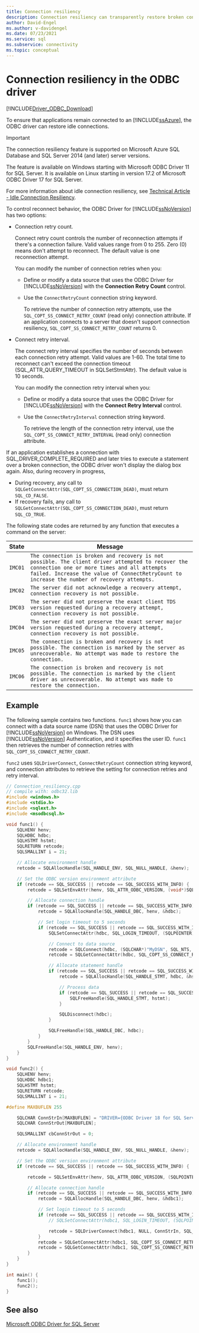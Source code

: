 ```yaml
---
title: Connection resiliency
description: Connection resiliency can transparently restore broken connections. This feature improves application behavior when the server closes idle connections.
author: David-Engel
ms.author: v-davidengel
ms.date: 07/23/2021
ms.service: sql
ms.subservice: connectivity
ms.topic: conceptual
---
```

# Connection resiliency in the ODBC driver

[!INCLUDE[Driver_ODBC_Download](../../includes/driver_odbc_download.md)]

To ensure that applications remain connected to an [!INCLUDE[ssAzure](../../includes/ssazure_md.md)], the ODBC driver can restore idle connections.

> [!IMPORTANT]
> The connection resiliency feature is supported on Microsoft Azure SQL Database and SQL Server 2014 (and later) server versions.
>
> The feature is available on Windows starting with Microsoft ODBC Driver 11 for SQL Server. It is available on Linux starting in version 17.2 of Microsoft ODBC Driver 17 for SQL Server.

For more information about idle connection resiliency, see [Technical Article - Idle Connection Resiliency](https://download.microsoft.com/download/D/2/0/D20E1C5F-72EA-4505-9F26-FEF9550EFD44/Idle%20Connection%20Resiliency.docx).

To control reconnect behavior, the ODBC Driver for [!INCLUDE[ssNoVersion](../../includes/ssnoversion-md.md)] has two options:

- Connection retry count.

  Connect retry count controls the number of reconnection attempts if there's a connection failure. Valid values range from 0 to 255. Zero (0) means don't attempt to reconnect. The default value is one reconnection attempt.

  You can modify the number of connection retries when you:

  - Define or modify a data source that uses the ODBC Driver for [!INCLUDE[ssNoVersion](../../includes/ssnoversion-md.md)] with the **Connection Retry Count** control.

  - Use the `ConnectRetryCount` connection string keyword.

    To retrieve the number of connection retry attempts, use the `SQL_COPT_SS_CONNECT_RETRY_COUNT` (read only) connection attribute. If an application connects to a server that doesn't support connection resiliency, `SQL_COPT_SS_CONNECT_RETRY_COUNT` returns 0.

- Connect retry interval.

  The connect retry interval specifies the number of seconds between each connection retry attempt. Valid values are 1-60. The total time to reconnect can't exceed the connection timeout (SQL_ATTR_QUERY_TIMEOUT in SQLSetStmtAttr). The default value is 10 seconds.

  You can modify the connection retry interval when you:

  - Define or modify a data source that uses the ODBC Driver for [!INCLUDE[ssNoVersion](../../includes/ssnoversion-md.md)] with the **Connect Retry Interval** control.

  - Use the `ConnectRetryInterval` connection string keyword.

    To retrieve the length of the connection retry interval, use the `SQL_COPT_SS_CONNECT_RETRY_INTERVAL` (read only) connection attribute.

If an application establishes a connection with SQL_DRIVER_COMPLETE_REQUIRED and later tries to execute a statement over a broken connection, the ODBC driver won't display the dialog box again. Also, during recovery in progress,

- During recovery, any call to `SQLGetConnectAttr(SQL_COPT_SS_CONNECTION_DEAD)`, must return `SQL_CD_FALSE`.
- If recovery fails, any call to `SQLGetConnectAttr(SQL_COPT_SS_CONNECTION_DEAD)`, must return `SQL_CD_TRUE`.

The following state codes are returned by any function that executes a command on the server:

| State | Message |
|--|--|
| `IMC01` | `The connection is broken and recovery is not possible. The client driver attempted to recover the connection one or more times and all attempts failed. Increase the value of ConnectRetryCount to increase the number of recovery attempts.` |
| `IMC02` | `The server did not acknowledge a recovery attempt, connection recovery is not possible.` |
| `IMC03` | `The server did not preserve the exact client TDS version requested during a recovery attempt, connection recovery is not possible.` |
| `IMC04` | `The server did not preserve the exact server major version requested during a recovery attempt, connection recovery is not possible.` |
| `IMC05` | `The connection is broken and recovery is not possible. The connection is marked by the server as unrecoverable. No attempt was made to restore the connection.` |
| `IMC06` | `The connection is broken and recovery is not possible. The connection is marked by the client driver as unrecoverable. No attempt was made to restore the connection.` |

## Example

The following sample contains two functions. `func1` shows how you can connect with a data source name (DSN) that uses the ODBC Driver for [!INCLUDE[ssNoVersion](../../includes/ssnoversion-md.md)] on Windows. The DSN uses [!INCLUDE[ssNoVersion](../../includes/ssnoversion-md.md)] Authentication, and it specifies the user ID. `func1` then retrieves the number of connection retries with `SQL_COPT_SS_CONNECT_RETRY_COUNT`.

`func2` uses `SQLDriverConnect`, `ConnectRetryCount` connection string keyword, and connection attributes to retrieve the setting for connection retries and retry interval.

```cpp
// Connection_resiliency.cpp
// compile with: odbc32.lib
#include <windows.h>
#include <stdio.h>
#include <sqlext.h>
#include <msodbcsql.h>

void func1() {
    SQLHENV henv;
    SQLHDBC hdbc;
    SQLHSTMT hstmt;
    SQLRETURN retcode;
    SQLSMALLINT i = 21;

    // Allocate environment handle
    retcode = SQLAllocHandle(SQL_HANDLE_ENV, SQL_NULL_HANDLE, &henv);

    // Set the ODBC version environment attribute
    if (retcode == SQL_SUCCESS || retcode == SQL_SUCCESS_WITH_INFO) {
        retcode = SQLSetEnvAttr(henv, SQL_ATTR_ODBC_VERSION, (void*)SQL_OV_ODBC3, 0);

        // Allocate connection handle
        if (retcode == SQL_SUCCESS || retcode == SQL_SUCCESS_WITH_INFO) {
            retcode = SQLAllocHandle(SQL_HANDLE_DBC, henv, &hdbc);

            // Set login timeout to 5 seconds
            if (retcode == SQL_SUCCESS || retcode == SQL_SUCCESS_WITH_INFO) {
                SQLSetConnectAttr(hdbc, SQL_LOGIN_TIMEOUT, (SQLPOINTER)5, 0);

                // Connect to data source
                retcode = SQLConnect(hdbc, (SQLCHAR*)"MyDSN", SQL_NTS, (SQLCHAR*)"userID", SQL_NTS, (SQLCHAR*)"password_for_userID", SQL_NTS);
                retcode = SQLGetConnectAttr(hdbc, SQL_COPT_SS_CONNECT_RETRY_COUNT, &i, SQL_IS_INTEGER, NULL);

                // Allocate statement handle
                if (retcode == SQL_SUCCESS || retcode == SQL_SUCCESS_WITH_INFO) {
                    retcode = SQLAllocHandle(SQL_HANDLE_STMT, hdbc, &hstmt);

                    // Process data
                    if (retcode == SQL_SUCCESS || retcode == SQL_SUCCESS_WITH_INFO) {
                        SQLFreeHandle(SQL_HANDLE_STMT, hstmt);
                    }

                    SQLDisconnect(hdbc);
                }

                SQLFreeHandle(SQL_HANDLE_DBC, hdbc);
            }
        }
        SQLFreeHandle(SQL_HANDLE_ENV, henv);
    }
}

void func2() {
    SQLHENV henv;
    SQLHDBC hdbc1;
    SQLHSTMT hstmt;
    SQLRETURN retcode;
    SQLSMALLINT i = 21;

#define MAXBUFLEN 255

    SQLCHAR ConnStrIn[MAXBUFLEN] = "DRIVER={ODBC Driver 18 for SQL Server};SERVER=server_that_supports_connection_resiliency;Encrypt=yes;UID=userID;PWD= password_for_userID;ConnectRetryCount=2";
    SQLCHAR ConnStrOut[MAXBUFLEN];

    SQLSMALLINT cbConnStrOut = 0;

    // Allocate environment handle
    retcode = SQLAllocHandle(SQL_HANDLE_ENV, SQL_NULL_HANDLE, &henv);

    // Set the ODBC version environment attribute
    if (retcode == SQL_SUCCESS || retcode == SQL_SUCCESS_WITH_INFO) {

        retcode = SQLSetEnvAttr(henv, SQL_ATTR_ODBC_VERSION, (SQLPOINTER*)SQL_OV_ODBC3_80, SQL_IS_INTEGER);

        // Allocate connection handle
        if (retcode == SQL_SUCCESS || retcode == SQL_SUCCESS_WITH_INFO) {
            retcode = SQLAllocHandle(SQL_HANDLE_DBC, henv, &hdbc1);

            // Set login timeout to 5 seconds
            if (retcode == SQL_SUCCESS || retcode == SQL_SUCCESS_WITH_INFO) {
                // SQLSetConnectAttr(hdbc1, SQL_LOGIN_TIMEOUT, (SQLPOINTER)5, 0);

                retcode = SQLDriverConnect(hdbc1, NULL, ConnStrIn, SQL_NTS, NULL, 0, NULL, SQL_DRIVER_NOPROMPT);
            }
            retcode = SQLGetConnectAttr(hdbc1, SQL_COPT_SS_CONNECT_RETRY_COUNT, &i, SQL_IS_INTEGER, NULL);
            retcode = SQLGetConnectAttr(hdbc1, SQL_COPT_SS_CONNECT_RETRY_INTERVAL, &i, SQL_IS_INTEGER, NULL);
        }
    }
}

int main() {
    func1();
    func2();
}
```

## See also

[Microsoft ODBC Driver for SQL Server](microsoft-odbc-driver-for-sql-server.md)

